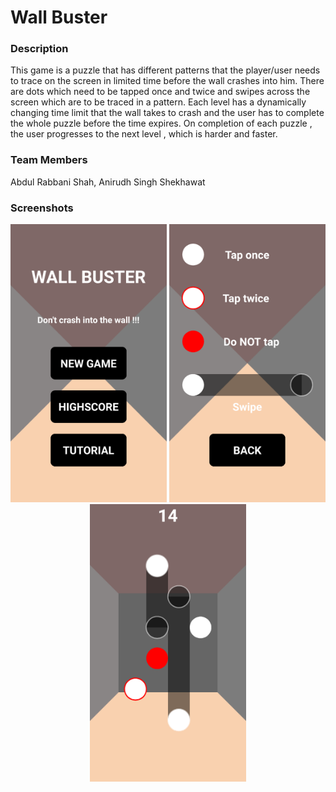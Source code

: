 # Wall Buster

### Description
This game is a puzzle that has different patterns that the player/user needs to trace on the screen in limited time before the wall crashes into him. There are dots which need to be tapped once and twice and swipes across the screen which are to be traced in a pattern.
Each level has a dynamically changing time limit that the wall takes to crash and the user has to complete the whole puzzle before the time expires. On completion of each puzzle , the user progresses to the next level , which is harder and faster.

### Team Members
Abdul Rabbani Shah, Anirudh Singh Shekhawat

### Screenshots
<p align="center">
<img src="screenshots/home_screenshot.png?raw=true" width=250>
<img src="screenshots/tutorial_screenshot.png?raw=true" width=250>
<img src="screenshots/gameplay_screenshot.png?raw=true" width=250>
</p>


